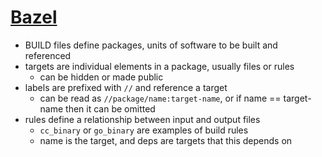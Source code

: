 # [Bazel](https://docs.bazel.build/versions/master/build-ref.html)
- BUILD files define packages, units of software to be built and referenced
- targets are individual elements in a package, usually files or rules
  - can be hidden or made public
- labels are prefixed with `//` and reference a target
  - can be read as `//package/name:target-name`, or if name == target-name then it can be omitted
- rules define a relationship between input and output files
  - `cc_binary` or `go_binary` are examples of build rules
  - name is the target, and deps are targets that this depends on
